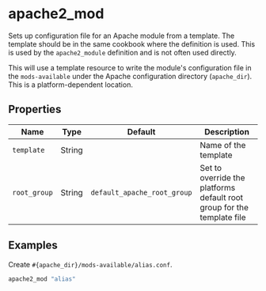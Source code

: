 # apache2_mod

Sets up configuration file for an Apache module from a template. The template should be in the same cookbook where the definition is used. This is used by the `apache2_module` definition and is not often used directly.

This will use a template resource to write the module's configuration file in the `mods-available` under the Apache configuration directory (`apache_dir`). This is a platform-dependent location.

## Properties

| Name         | Type   | Default                     | Description                                                            |
| ------------ | ------ | --------------------------- | ---------------------------------------------------------------------- |
| `template`   | String |                             | Name of the template                                                   |
| `root_group` | String | `default_apache_root_group` | Set to override the platforms default root group for the template file |

## Examples

Create `#{apache_dir}/mods-available/alias.conf`.

```ruby
apache2_mod "alias"
```
